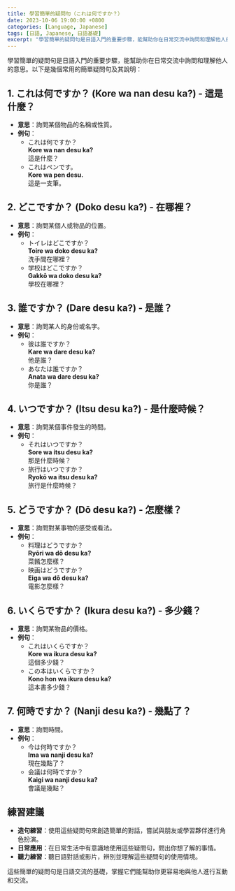 ```yaml
---
title: 學習簡單的疑問句（これは何ですか？）
date: 2023-10-06 19:00:00 +0800
categories: [Language, Japanese]
tags: [日語, Japanese, 日語基礎] 
excerpt: "學習簡單的疑問句是日語入門的重要步驟，能幫助你在日常交流中詢問和理解他人的意思"
---
```


學習簡單的疑問句是日語入門的重要步驟，能幫助你在日常交流中詢問和理解他人的意思。以下是幾個常用的簡單疑問句及其說明：

## **1. これは何ですか？ (Kore wa nan desu ka?) - 這是什麼？**
- **意思**：詢問某個物品的名稱或性質。
- **例句**：
  - これは何ですか？  
    **Kore wa nan desu ka?**  
    這是什麼？
  - これはペンです。  
    **Kore wa pen desu.**  
    這是一支筆。

## **2. どこですか？ (Doko desu ka?) - 在哪裡？**
- **意思**：詢問某個人或物品的位置。
- **例句**：
  - トイレはどこですか？  
    **Toire wa doko desu ka?**  
    洗手間在哪裡？
  - 学校はどこですか？  
    **Gakkō wa doko desu ka?**  
    學校在哪裡？

## **3. 誰ですか？ (Dare desu ka?) - 是誰？**
- **意思**：詢問某人的身份或名字。
- **例句**：
  - 彼は誰ですか？  
    **Kare wa dare desu ka?**  
    他是誰？
  - あなたは誰ですか？  
    **Anata wa dare desu ka?**  
    你是誰？

## **4. いつですか？ (Itsu desu ka?) - 是什麼時候？**
- **意思**：詢問某個事件發生的時間。
- **例句**：
  - それはいつですか？  
    **Sore wa itsu desu ka?**  
    那是什麼時候？
  - 旅行はいつですか？  
    **Ryokō wa itsu desu ka?**  
    旅行是什麼時候？

## **5. どうですか？ (Dō desu ka?) - 怎麼樣？**
- **意思**：詢問對某事物的感受或看法。
- **例句**：
  - 料理はどうですか？  
    **Ryōri wa dō desu ka?**  
    菜餚怎麼樣？
  - 映画はどうですか？  
    **Eiga wa dō desu ka?**  
    電影怎麼樣？

## **6. いくらですか？ (Ikura desu ka?) - 多少錢？**
- **意思**：詢問某物品的價格。
- **例句**：
  - これはいくらですか？  
    **Kore wa ikura desu ka?**  
    這個多少錢？
  - この本はいくらですか？  
    **Kono hon wa ikura desu ka?**  
    這本書多少錢？

## **7. 何時ですか？ (Nanji desu ka?) - 幾點了？**
- **意思**：詢問時間。
- **例句**：
  - 今は何時ですか？  
    **Ima wa nanji desu ka?**  
    現在幾點了？
  - 会議は何時ですか？  
    **Kaigi wa nanji desu ka?**  
    會議是幾點？

## **練習建議**
- **造句練習**：使用這些疑問句來創造簡單的對話，嘗試與朋友或學習夥伴進行角色扮演。
- **日常應用**：在日常生活中有意識地使用這些疑問句，問出你想了解的事情。
- **聽力練習**：聽日語對話或影片，辨別並理解這些疑問句的使用情境。

這些簡單的疑問句是日語交流的基礎，掌握它們能幫助你更容易地與他人進行互動和交流。
